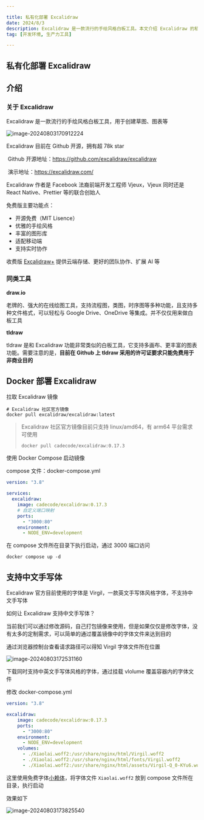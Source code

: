 ```yaml
---

title: 私有化部署 Excalidraw
date: 2024/8/3
description: Excalidraw 是一款流行的手绘风格白板工具。本文介绍 Excalidraw 的私有化部署方式，以及如何在官方原版基础上增加中文手写体的支持
tag: [开发环境, 生产力工具]

---
```


## 私有化部署 Excalidraw

## 介绍

### 关于 Excalidraw

Excalidraw 是一款流行的手绘风格白板工具，用于创建草图、图表等

![image-20240803170912224](https://pic-bed-1258841963.cos.ap-nanjing.myqcloud.com/2024%2F08%2F03%2F20240803170913824.png)

Excalidraw  目前在 Github 开源，拥有超 78k star

​	Github 开源地址：https://github.com/excalidraw/excalidraw

​	演示地址：https://excalidraw.com/

Excalidraw 作者是 Facebook 法裔前端开发工程师 Vjeux，Vjeux 同时还是 React Native、Prettier 等的联合创始人

免费版主要功能点：

- 开源免费（MIT Lisence）
- 优雅的手绘风格
- 丰富的图形库
- 适配移动端
- 支持实时协作

收费版 [Excalidraw+](https://plus.excalidraw.com/) 提供云端存储、更好的团队协作、扩展 AI 等

### 同类工具

**draw.io**

老牌的、强大的在线绘图工具，支持流程图，类图，时序图等多种功能，且支持多种文件格式，可以轻松与 Google Drive、OneDrive 等集成。并不仅仅用来做白板工具

**tldraw**

tldraw 是和 Excalidraw 功能非常类似的白板工具，它支持多画布、更丰富的图表功能。需要注意的是，**目前在 Github 上 tldraw 采用的许可证要求只能免费用于非商业目的**

## Docker 部署 Excalidraw

拉取 Excalidraw 镜像

```shell
# Excalidraw 社区官方镜像
docker pull excalidraw/excalidraw:latest
```

> Excalidraw 社区官方镜像目前只支持  linux/amd64，有 arm64 平台需求可使用
>
> ```shell
> docker pull cadecode/excalidraw:0.17.3
> ```

使用 Docker Compose 启动镜像

compose 文件：docker-compose.yml

```yaml
version: "3.8"

services:
  excalidraw:
    image: cadecode/excalidraw:0.17.3
    # 自定义端口映射
    ports:
      - "3000:80"
    environment:
      - NODE_ENV=development
```

在 compose 文件所在目录下执行启动，通过 3000 端口访问

```shell
docker compose up -d
```

## 支持中文手写体

Excalidraw 官方目前使用的字体是 Virgil，一款英文手写体风格字体，不支持中文手写体

如何让 Excalidraw  支持中文手写体？

当前我们可以通过修改源码，自己打包镜像来使用，但是如果仅仅是修改字体，没有太多的定制需求，可以简单的通过覆盖镜像中的字体文件来达到目的

通过浏览器控制台查看请求路径可以得知 Virgil 字体文件所在位置

![image-20240803172531160](https://pic-bed-1258841963.cos.ap-nanjing.myqcloud.com/2024%2F08%2F03%2F20240803172532737.png)

下载同时支持中英文手写体风格的字体，通过挂载 vlolume 覆盖容器内的字体文件

修改 docker-compose.yml

```yaml
version: "3.8"

excalidraw:
    image: cadecode/excalidraw:0.17.3
    ports:
      - "3000:80"
    environment:
      - NODE_ENV=development
    volumes:
      - ./Xiaolai.woff2:/usr/share/nginx/html/Virgil.woff2
      - ./Xiaolai.woff2:/usr/share/nginx/html/fonts/Virgil.woff2
      - ./Xiaolai.woff2:/usr/share/nginx/html/assets/Virgil-Q_0-KYu6.woff2
```

这里使用免费字体[小赖体](https://github.com/lxgw/kose-font)，将字体文件 `Xiaolai.woff2` 放到 compose 文件所在目录，执行启动

效果如下

![image-20240803173825540](https://pic-bed-1258841963.cos.ap-nanjing.myqcloud.com/2024%2F08%2F03%2F20240803173827070.png)
